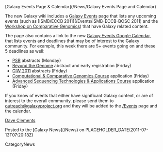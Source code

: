<div class='newsItemHeader'>[Galaxy Events Page & Calendar](/News/Galaxy Events Page and Calendar)</div>

The new Galaxy wiki includes a [Galaxy Events](/Events) page that lists any upcoming events (such as [ISMB/ECCB 2011](/Events/ISMB-ECCB-BOSC 2011) and the [Workshop on Comparative Genomics](http://www.molecularevolution.org/workshops/WCG#wcgna)) that have Galaxy related content.

The page also contains a link to the new [Galaxy Events Google Calendar](https://www.google.com/calendar/embed?src=mq93blfvdoosh5unpmivu4kh1c%40group.calendar.google.com&ctz=America/New_York), that lists events and deadlines that may be of interest to the Galaxy community.  For example, this week there are 5+ events going on and these 5 deadlines as well:
* [PSB](http://psb.stanford.edu/) abstracts (Monday)
* [Beyond the Genome](http://www.beyond-the-genome.com/program.html) abstract and early registration (Friday)
* [GIW 2011](http://www.kobic.re.kr/giw2011/) abstracts (Friday)
* [Computational & Comparative Genomics Course](http://meetings.cshl.edu/courses/c-ecg11.shtml) application (Friday)
* [Advanced Sequencing Technologies & Applications Course](http://meetings.cshl.edu/courses/c-seqtech11.shtml) application (Friday)

If you know of events that either have significant Galaxy content, or are of interest to the overall community, please send them to outreach@galaxyproject.org and they will be added to the [/Events](/Events) page and the calendar.

[Dave Clements](/DaveClements)

<div class='newsItemFooter'>Posted to the [Galaxy News](/News) on PLACEHOLDER_DATE(2011-07-13T07:20:18Z)</div>

CategoryNews
